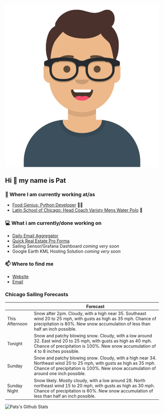 [![Social banner for p-j-falconer](https://raw.githubusercontent.com/P-J-FALCONER/P-J-FALCONER/master/assets/avataaars.svg)](https://patfalconer.com/)
## Hi :wave: my name is Pat

### 💼 Where I am currently working at/as
- [Food Genius: Python Developer](https://getfoodgenius.com/) 🍔🐍
- [Latin School of Chicago: Head Coach Varisty Mens Water Polo](https://www.latinschool.org/) 🤽


### 💻 What i am currently/done working on
 - [Daily Email Aggregator](https://github.com/P-J-FALCONER/dott_daily_mail)
 - [Quick Real Estate Pro Forma](https://github.com/P-J-FALCONER/henry)
 - Sailing Sensor/Grafana Dashboard *coming very soon*
 - Google Earth KML Hosting Solution *coming very soon*

### 📫 Where to find me
 - [Website](https://patfalconer.com/)
 - [Email](mailto:patrick.j.falconer@gmail.com)


### Chicago Sailing Forecasts
|   | Forecast  |
|---|---|
| This Afternoon | Snow after 2pm. Cloudy, with a high near 35. Southeast wind 20 to 25 mph, with gusts as high as 35 mph. Chance of precipitation is 80%. New snow accumulation of less than half an inch possible. |
| Tonight | Snow and patchy blowing snow. Cloudy, with a low around 32. East wind 20 to 25 mph, with gusts as high as 40 mph. Chance of precipitation is 100%. New snow accumulation of 4 to 8 inches possible. |
| Sunday | Snow and patchy blowing snow. Cloudy, with a high near 34. Northeast wind 20 to 25 mph, with gusts as high as 35 mph. Chance of precipitation is 100%. New snow accumulation of around one inch possible. |
| Sunday Night | Snow likely. Mostly cloudy, with a low around 28. North northeast wind 15 to 20 mph, with gusts as high as 30 mph. Chance of precipitation is 60%. New snow accumulation of less than half an inch possible. |

![Pats's Github Stats](https://github-readme-stats.vercel.app/api?username=p-j-falconer&show_icons=true&theme=radical)
